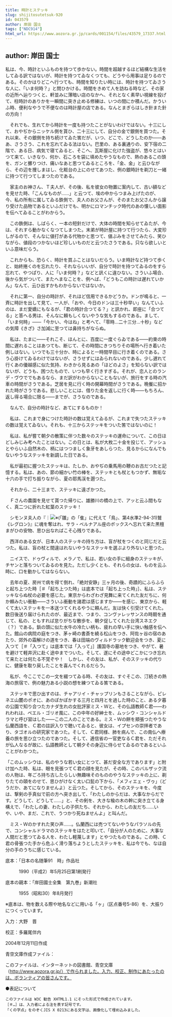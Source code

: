 ```yaml
---
title: 時計とステッキ
slug: shijitosutetsuk-920
id: 043579
author: 岸田 国士
tags: ["NDC914"]
html_url: https://www.aozora.gr.jp/cards/001154/files/43579_17337.html
---
```


## author: 岸田 国士

私は、今、時計といふものを持つて歩かない。時間を超越するほど結構な生活をしてゐる訳ではないが、時計を持つてゐなくつても、どうやら用事は足りるのである。そのかはりどこへ行つても、時間を知りたい時には、時計を持つてゐさうな人に、「いま何時？」と問ひかける。時間をきめて人を訪ねる時など、その家の近所へ辿りつくと、軒並みに薄暗い店のなかへ、それとなく素早い視線を投げて、柱時計のありかを一瞬間に突き止める修練は、いつの間にか積んだ。かういふ時、便利なやうで不便なのは時計屋の店である。なんとまぎらはしき針また針の方向！

　それでも、生れてから時計を一度も持つたことがないわけではない。十三にして、おやぢからニッケル側を貰ひ、二十三にして、自分の金で銀側を買つた。それ以来、その銀側を持ち続けてゐた筈だが、いつ、どこで、どうしたのか――ああ、さうさう、これを忘れてゐる法はない。巴里の、ある裏通りの、安下宿の二階で、ある日、病気で寝てゐると、そこへ、瓦斯屋に化けた強盗が、悠々とはいつて来て、いきなり、何か、石ころを袋に填めたやうなもので、熱のあるこの頭を、ガンと擲りつけ、痛いなあと思つてゐるところを、「金、金」と云ひながら、その辺を捜しまはし、化粧台の上にのせてあつた、例の銀時計を剃刀と一緒に持つて行つてしまつたのである。

　家主のお神さん、Ｔ夫人が、その後、私を彼女の物置に案内して、古い額などを見せた時、「こんなものが……」と云つて、埃の中からつまみ上げたのが、今、私の所有に属してゐる鉄側で、夫人のお父さんが、そのまたお父さんから譲り受けた品物であるといふだけでも、明かにロマンチック時代のあの懐しい面影を伝へてゐることがわからう。

　この鉄側は、しばらく、一本の短針だけで、大体の時間を知らせてゐたが、今は、それすら動かなくなつてしまつた。末弟が時計屋に持つて行つたら、大変珍しがるので、そんなに値打がある代物かと思つて、値ぶみをさせてみたら、笑ひながら、値段のつかないほど珍しいものだと云つたさうである。只なら欲しいといふ意味だらう。



　これからも、恐らく、時計を買ふことはないだらう。いま時計など持つて歩くと、始終捲くのを忘れたり、それならいいが、自分で時計を持つてゐるのをすら忘れて、やつぱり、人に「いま何時？」などと訊くに違ひない。さういふ場合、後から気がついて、またへまなことを、例へば、「どうもこの時計は遅れていかん」なんて、云ひ出すかもわからないではないか。

　それに第一、自分の時計が、それほど信用できるかどうか。ドンが鳴ると、一斉に時計を出して見て、一人が、「おや、今日のドンは三十秒早い」なんていふのは、まだ愛嬌にもなるが、「君の時計合つてる？」と訊かれ、即座に「合つてる」と答へる男は、そんなに頼もしくないやうな気もするのである。まして、「いま何時」――「今かい、今はね」と考へて、「零時…二十三分…十秒」などの気障《きざ》さ加減に至つては鼻持ちがならぬ。



　私は、たまに――それこそ、ほんとに、百度に一度ぐらゐである――約束の時間に遅れることはあつても、断じて、その時間にきつちりその場所へ行き着いた例しはない。いつでも三十分か、時によると一時間早目に行き着くのである。さう心掛けてゐるわけではないが、さうせずにはゐられないのである。少し遅れて行くあの優越感に似た気持、わきから見るあの「ほどのよさ」を知らない訳ではないが、どうも、困つたもので、いつも早く行きすぎる。それが、恋人とのランデ・ヴウででもあるなら、まだ訳がわからないこともないが、旅行をする時の汽車の時間がさうである。芝居を見に行く時の開幕時間がさうである。晩餐に招かれた時がさうである。悲しいことには、借りた金を返しに行く時――もちろん、返し得る場合に限る――までが、さうなのである。

　なんで、自分の時計など、あてにするものか！



　私は、これまで身につけた時計の数は覚えてゐるが、これまで失つたステッキの数は覚えてゐない。それも、十三からステッキをついた筈ではないのに！

　私は、私が嘗て朝夕の散策に伴つた数々のステッキの運命について、この日ほどしみじみ考へたことはない。この日とは、私が大枚二十金を投じて、アッシュとやらいふ自然木の、柄にはつつましく象牙をあしらつた、見るからになんでもないやうなステッキを新調した日である。



　私が最初に握つたステッキは、たしか、おやぢの乗馬用の鞭のお古だつたと記憶する。私は、あの、節の細かい竹の棒を、ステッキとも杖ともつかず、無垢な十六の手で打ち振りながら、夏の耶馬渓を遡つた。



　それから、二十三まで、ステッキに遠ざかつた。

　Ｆさんの農園を見せて貰つた帰りに、雄勝川の橋の上で、アッと云ふ間もなく、真二つに折れた紅葉のステッキ！

　シモンヌ夫人の『｜![※(「雛」の「隹」に代えて「鳥」、第4水準2-94-31)](https://www.aozora.gr.jp/cards/001154/files/../../../gaiji/2-94/2-94-31.png)鷲《レグロン》』に魂を奪はれ、サラ・ベルナアル座のボックスへ忘れて来た黒檀まがひの安物、思ひ出なればこそ心残りである。



　西洋のある女が、日本人のステッキの持ち方は、盲が杖をつくのと同じだと云つた。私は、盲の杖と間違はれないやうなステッキを選ぶより外ないと思つた。



　ニイスで、ドゥヴィルで、メラノで、私は、若い女の手に細身のステッキが、チヤンと落ちついてゐるのを見た。ただし少くとも、それらの女は、ものを云ふ時に、口を動かしてはならない。



　去年の夏、房州で病を得て倒れ、「絶対安静」三ヶ月の後、奇蹟的にふらふらと起ち上つた時［＃「起ち上つた時」は底本では「起ち上った時」］、私は、ステッキならぬ杖の必要を感じた。東京からわざわざ見舞に来てくれた友だちに、何か頼みたい衝動――さういふ衝動を諸君は感じますか――を感じ、東京から、軽くて太いステッキを一本送つてくれるやうに頼んだ。友は快く引受けてくれた。数日後送り届けられたのが、最近まで、つまり、コンヴァレッサンスの時期を通じて、私の、ともすれば怠りがちな散歩を、朝夕促してくれた台湾スネエク（？）である。鋲の頭に似た水牛の冷たい柄も、疲れの早い手に快い触感を伝へた。館山の病院の庭をつき、茅ヶ崎の書斎を繞る松山をつき、阿佐ヶ谷の宿のあたり、郊外の霜解けの道をつき、春は田端のヴィルドラック歓迎会をつき、夏に入つて［＃「入つて」は底本では「入って」］護国寺の墓地をつき、やがて、暑を避けて軽井沢に赴く途中までついた。そして、遂にその途中どこかにつき忘れて来たとは何たる不覚ぞや！　しかし、その友は、私が、そのステッキの代りに、健康を取り戻したことを喜んでくれるだらう。

　私が、今ここでこの一文を綴つてゐる時、その友は、すぐそこの、汀続きの熱海の旅宿で、例の魅力ある小説の想を練つてゐる筈である。



　ステッキで思ひ出すのは、チャアリイ・チャップリンもさることながら、ピレネエ山麓のポオに、あのぽかぽかする三月と四月とを過した時のこと、ある夕暮の公園で知り合つたカナダ生れの女批評家ミス・Ｗと、その仏語教師Ｃ君――われわれは、ペエル・ゴリオ風に、この中年の好紳士を、ムッシウ・コンシャルドラマと呼び習はした――この二人のことである。ミス・Ｗの餅を頬張つたやうな仏蘭西語を、Ｃ君の註訳入りで聴いてゐると、彼女は、イプセンの崇拝者であり、タゴオルの研究家であつた。そして、Ｃ君同様、肺を病んで、この南仏へ療養の旅を思ひ立つたのであつた。そして、逓信省の一官吏なるＣ君を、ただそれが仏人なるが故に、仏語教師として朝夕その身辺に侍らせてゐるのであるといふことがわかつた。

「このムッシウは、私のやうな若い女にとつて、甚だ安全な方であります」と附け加へた時、私は、眼を見張つてＣ君の顔を見たが、その時、このバルザック流の人物は、年ごろ持ち古したらしい無趣味そのもののやうなステッキの上に、剃りたての頤をのせて、思ひがけなく太い口髭の下から、「メフィエェ・ヴゥ」（どうだか、あてになりませんよ）と云つた。そしてから、そのステッキを、今度は、撃剣の手真似で前の方へ突き出して、「わたしのからだは、大事なからだです。どうして、どうして……」と、その剣を、大きな楡の木の幹に突き立てる身構えで、「わたしの妻、わたしの子供たち、それから、わたしの友だち……いや、いや、まだ、これで、うつかり死ねませんよ」と叫んだ。

　ミス・Ｗのかすれた笑ひ声……。仏蘭西には売つてないやうなパラソルの先で、コンシャルドラマのステッキをはたと叩いて、「自分が人のために、大事な人間だと思つてゐる人を、わたし軽蔑します」とやつたものである。この時、Ｃ君の骨張つた手から危ふく滑り落ちようとしたステッキを、私は今でも、なほ自分の手のうちに感じている。













底本：「日本の名随筆91　時」作品社


　　　1990（平成2）年5月25日第1刷発行

底本の親本：「岸田國士全集　第九巻」新潮社

　　　1955（昭和30）年8月発行

※底本は、物を数える際や地名などに用いる「ヶ」（区点番号5-86）を、大振りにつくっています。

入力：大野　晋

校正：多羅尾伴内

2004年12月11日作成

青空文庫作成ファイル：

このファイルは、インターネットの図書館、青空文庫（http://www.aozora.gr.jp/）で作られました。入力、校正、制作にあたったのは、ボランティアの皆さんです。











●表記について


	このファイルは W3C 勧告 XHTML1.1 にそった形式で作成されています。
	［＃…］は、入力者による注を表す記号です。
	「くの字点」をのぞくJIS X 0213にある文字は、画像化して埋め込みました。